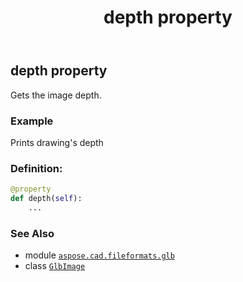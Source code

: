 ﻿---
title: depth property
second_title: Aspose.CAD for Python via .NET API References
description: 
type: docs
weight: 150
url: /python-net/aspose.cad.fileformats.glb/glbimage/depth/
is_root: false
---

## depth property


Gets the image depth.

### Example 


Prints drawing's depth
### Definition:
```python
@property
def depth(self):
    ...
```

### See Also
* module [`aspose.cad.fileformats.glb`](../../)
* class [`GlbImage`](/cad/python-net/aspose.cad.fileformats.glb/glbimage)
